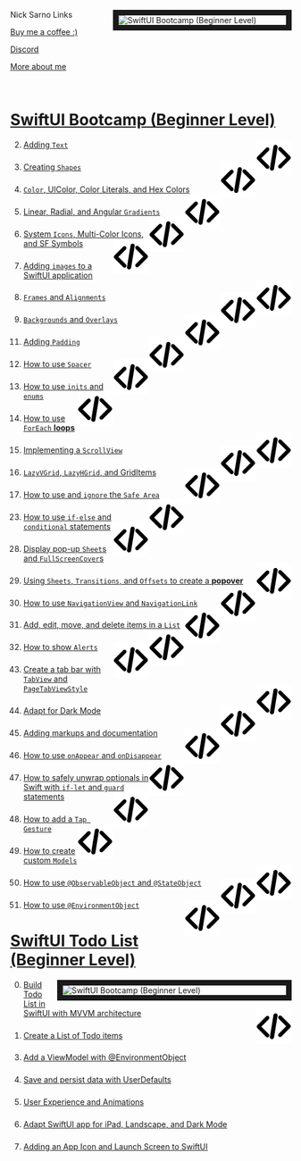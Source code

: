 <a href="https://www.youtube.com/playlist?list=PLwvDm4VfkdphqETTBf-DdjCoAvhai1QpO" target="_blank"><img src="https://img.youtube.com/vi/-Yp0LS61Nxk/0.jpg" 
alt="SwiftUI Bootcamp (Beginner Level)" align="right" width="300" border="10" /></a>

<summary>Nick Sarno Links</summary>
   
[Buy me a coffee :)](https://www.buymeacoffee.com/nicksarno)
   
[Discord](https://discord.com/invite/vhKKyYTGDb)
   
[More about me](https://www.nicksarno.com/)

<br>

# [ SwiftUI Bootcamp (Beginner Level)](https://www.youtube.com/playlist?list=PLwvDm4VfkdphqETTBf-DdjCoAvhai1QpO)

2) [Adding `Text`](https://www.youtube.com/watch?v=RKfkG01x79w&list=PLwvDm4VfkdphqETTBf-DdjCoAvhai1QpO&index=3)
   <a href="SwiftfulThinkingBootcamp/TextBootcamp.swift" target="_blank"><img src="code.svg" align="right">
   </a>

###

3) [Creating `Shapes`](https://www.youtube.com/watch?v=1dWHjdWgS5M&list=PLwvDm4VfkdphqETTBf-DdjCoAvhai1QpO&index=4)
   <a href="SwiftfulThinkingBootcamp/ShapesBootcamp.swift" target="_blank"><img src="code.svg" align="right">
   </a>

###

4) [`Color`, UIColor, Color Literals, and Hex Colors](https://www.youtube.com/watch?v=pqnLevvM7Rs&list=PLwvDm4VfkdphqETTBf-DdjCoAvhai1QpO&index=7)
   <a href="SwiftfulThinkingBootcamp/ColorsBootcamp.swift" target="_blank"><img src="code.svg" align="right">
   </a>

###

5) [Linear, Radial, and Angular `Gradients`](https://www.youtube.com/watch?v=EPoxQHwVnj0&list=PLwvDm4VfkdphqETTBf-DdjCoAvhai1QpO&index=6)
   <a href="SwiftfulThinkingBootcamp/GradientsBootcamp.swift" target="_blank"><img src="code.svg" align="right">
   </a>

###

6) [System `Icons`, Multi-Color Icons, and SF Symbols](https://www.youtube.com/watch?v=Giq8jRnh0Gk&list=PLwvDm4VfkdphqETTBf-DdjCoAvhai1QpO&index=7)
   <a href="SwiftfulThinkingBootcamp/IconsBootcamp.swift" target="_blank"><img src="code.svg" align="right">
   </a>

###

7) [Adding `images` to a SwiftUI application](https://www.youtube.com/watch?v=MeoiHFdIeR8&list=PLwvDm4VfkdphqETTBf-DdjCoAvhai1QpO&index=8)
   <a href="SwiftfulThinkingBootcamp/ImageBootcamp.swift" target="_blank"><img src="code.svg" align="right">
   </a>

###

8) [`Frames` and `Alignments`](https://www.youtube.com/watch?v=BN8IEiM_3qI&list=PLwvDm4VfkdphqETTBf-DdjCoAvhai1QpO&index=9)
   <a href="SwiftfulThinkingBootcamp/FrameBootcamp.swift" target="_blank"><img src="code.svg" align="right">
   </a>

###

9) [`Backgrounds` and `Overlays`](https://www.youtube.com/watch?v=FQdGt24LMRs&list=PLwvDm4VfkdphqETTBf-DdjCoAvhai1QpO&index=10)
   <a href="SwiftfulThinkingBootcamp/BackgroundAndOverlayBootcamp.swift" target="_blank"><img src="code.svg" align="right">
   </a>

###

11) [Adding `Padding`](https://www.youtube.com/watch?v=MuOtLPQ4jR4&list=PLwvDm4VfkdphqETTBf-DdjCoAvhai1QpO&index=12&ab_channel=SwiftfulThinking)
    <a href="SwiftfulThinkingBootcamp/PaddingAndSpacerBootcamp.swift" target="_blank"><img src="code.svg" align="right">
    </a>

###

12) [How to use `Spacer`](https://www.youtube.com/watch?v=cL23Wx-zbJU&list=PLwvDm4VfkdphqETTBf-DdjCoAvhai1QpO&index=13&ab_channel=SwiftfulThinking)
    <a href="SwiftfulThinkingBootcamp/SpacerBootcamp.swift" target="_blank"><img src="code.svg" align="right">
    </a>

###

13) [How to use `inits` and `enums`](https://www.youtube.com/watch?v=su0KLQq0JM0&list=PLwvDm4VfkdphqETTBf-DdjCoAvhai1QpO&index=14&ab_channel=SwiftfulThinking)
    <a href="SwiftfulThinkingBootcamp/InitalizerBootcamp.swift" target="_blank"><img src="code.svg" align="right">
    </a>

###

14) [How to use `ForEach` **loops**](https://www.youtube.com/watch?v=tXFwyFdkSas&list=PLwvDm4VfkdphqETTBf-DdjCoAvhai1QpO&index=31&ab_channel=SwiftfulThinking)
    <a href="SwiftfulThinkingBootcamp/NavigationViewBootcamp.swift" target="_blank"><img src="code.svg" align="right">
    </a>

###

15) [Implementing a `ScrollView`](https://www.youtube.com/watch?v=9QhhpeYKjOs&list=PLwvDm4VfkdphqETTBf-DdjCoAvhai1QpO&index=16&ab_channel=SwiftfulThinking)
    <a href="SwiftfulThinkingBootcamp/ScrolViewBootcamp.swift" target="_blank"><img src="code.svg" align="right">
    </a>

###

16) [`LazyVGrid`, `LazyHGrid`, and GridItems](https://www.youtube.com/watch?v=vHvb7LH8VuE&list=PLwvDm4VfkdphqETTBf-DdjCoAvhai1QpO&index=17)
    <a href="SwiftfulThinkingBootcamp/GridBootcamp.swift" target="_blank"><img src="code.svg" align="right">
    </a>

###

17) [How to use and `ignore` the `Safe Area`](https://www.youtube.com/watch?v=_0NDKxvfg40&list=PLwvDm4VfkdphqETTBf-DdjCoAvhai1QpO&index=18)
    <a href="SwiftfulThinkingBootcamp/SafeAreaBootcamp.swift" target="_blank"><img src="code.svg" align="right">
    </a>

###


23) [How to use `if-else` and `conditional` statements](https://www.youtube.com/watch?v=W8sGT16WAkQ&list=PLwvDm4VfkdphqETTBf-DdjCoAvhai1QpO&index=24)
    <a href="SwiftfulThinkingBootcamp/ConditionalBootcamp.swift" target="_blank"><img src="code.svg" align="right">
    </a>

###

28) [Display pop-up `Sheet`s and `FullScreenCover`s](https://www.youtube.com/watch?v=ddr3E0l4gIQ&list=PLwvDm4VfkdphqETTBf-DdjCoAvhai1QpO&index=29&ab_channel=SwiftfulThinking)
    <a href="SwiftfulThinkingBootcamp/SheetsBootcamp.swift" target="_blank"><img src="code.svg" align="right">
    </a>

###

29) [Using `Sheets`, `Transitions`, and `Offsets` to create a **popover**](https://www.youtube.com/watch?v=5QDvfNQF304&list=PLwvDm4VfkdphqETTBf-DdjCoAvhai1QpO&index=30)
    <a href="SwiftfulThinkingBootcamp/PopoverBootcamp.swift" target="_blank"><img src="code.svg" align="right">
    </a>

###

30) [How to use `NavigationView` and `NavigationLink`](https://www.youtube.com/watch?v=tXFwyFdkSas&list=PLwvDm4VfkdphqETTBf-DdjCoAvhai1QpO&index=31&ab_channel=SwiftfulThinking)
    <a href="SwiftfulThinkingBootcamp/NavigationViewBootcamp.swift" target="_blank"><img src="code.svg" align="right">
    </a>

###

31) [Add, edit, move, and delete items in a `List`](https://www.youtube.com/watch?v=tkOnXG-sNks&list=PLwvDm4VfkdphqETTBf-DdjCoAvhai1QpO&index=32)
    <a href="SwiftfulThinkingBootcamp/ListBootcamp.swift" target="_blank"><img src="code.svg" align="right">
    </a>

###


32) [How to show `Alerts`](https://www.youtube.com/watch?v=dEmySJwCreo&list=PLwvDm4VfkdphqETTBf-DdjCoAvhai1QpO&index=33)
    <a href="SwiftfulThinkingBootcamp/AlertBootcamp.swift" target="_blank"><img src="code.svg" align="right">
    </a>

###

43) [Create a tab bar with `TabView` and `PageTabViewStyle`](https://www.youtube.com/watch?v=5E_D9D8Z5nQ&ab_channel=SwiftfulThinking)
    <a href="SwiftfulThinkingBootcamp/TabViewBootcamp.swift" target="_blank"><img src="code.svg" align="right">
    </a>

###

44) [Adapt for Dark Mode](https://www.youtube.com/watch?v=DB5uNhIea-o&list=PLwvDm4VfkdphqETTBf-DdjCoAvhai1QpO&index=45)
    <a href="SwiftfulThinkingBootcamp/DarkModeBootcamp.swift" target="_blank"><img src="code.svg" align="right">
    </a>

###

45) [Adding markups and documentation](https://www.youtube.com/watch?v=O8_meC7hIwI&list=PLwvDm4VfkdphqETTBf-DdjCoAvhai1QpO&index=46)
    <a href="SwiftfulThinkingBootcamp/DocumentationBootcamp.swift" target="_blank"><img src="code.svg" align="right">
    </a>

###

46) [How to use `onAppear` and `onDisappear`](https://www.youtube.com/watch?v=QAP4DbfoKvk&list=PLwvDm4VfkdphqETTBf-DdjCoAvhai1QpO&index=47)
    <a href="SwiftfulThinkingBootcamp/OnAppearBootcamp.swift" target="_blank"><img src="code.svg" align="right">
    </a>

###

47) [How to safely unwrap optionals in Swift with `if-let` and `guard` statements](https://www.youtube.com/watch?v=wmQIl0O9HBY&list=PLwvDm4VfkdphqETTBf-DdjCoAvhai1QpO&index=48)
    <a href="SwiftfulThinkingBootcamp/IfLetGuardBootcamp.swift" target="_blank"><img src="code.svg" align="right">
    </a>

###

48) [How to add a `Tap Gesture`](https://www.youtube.com/watch?v=joUjsvWn2Eg&list=PLwvDm4VfkdphqETTBf-DdjCoAvhai1QpO&index=49)
    <a href="SwiftfulThinkingBootcamp/TapGestureBootcamp.swift" target="_blank"><img src="code.svg" align="right">
    </a>

###

49) [How to create custom `Models`](https://www.youtube.com/watch?v=bQQlnGaYN14&list=PLwvDm4VfkdphqETTBf-DdjCoAvhai1QpO&index=50&ab_channel=SwiftfulThinking)
    <a href="SwiftfulThinkingBootcamp/ModelBootcamp.swift" target="_blank"><img src="code.svg" align="right">
    </a>

###

50) [How to use `@ObservableObject` and `@StateObject`](https://www.youtube.com/watch?v=-yjKAb0Pj60&list=PLwvDm4VfkdphqETTBf-DdjCoAvhai1Qp)
    <a href="SwiftfulThinkingBootcamp/ViewModelBootcamp.swift" target="_blank"><img src="code.svg" align="right">
    </a>

###

51) [How to use `@EnvironmentObject`](https://www.youtube.com/watch?v=VWZ-h_N1wDk&list=PLwvDm4VfkdphqETTBf-DdjCoAvhai1QpO&index=52)
    <a href="SwiftfulThinkingBootcamp/EnvironmentObjectBootcamp.swift" target="_blank"><img src="code.svg" align="right">
    </a>

###

# [SwiftUI Todo List (Beginner Level)](https://www.youtube.com/playlist?list=PLwvDm4VfkdpheGqemblOIA7v3oq0MS30i)

<a href="https://www.youtube.com/playlist?list=PLwvDm4VfkdpheGqemblOIA7v3oq0MS30i" target="_blank"><img src="https://img.youtube.com/vi/wEf1YS4vyW8/0.jpg" 
alt="SwiftUI Bootcamp (Beginner Level)" width="400" align="right" border="10" /></a>


0) [Build Todo List in SwiftUI with MVVM architecture](https://www.youtube.com/watch?v=wEf1YS4vyW8&list=PLwvDm4VfkdpheGqemblOIA7v3oq0MS30i&index=1)
    <a href="SwiftfulThinkingBootcamp/SwiftfulThinkingBootcamp/TodoList" target="_blank"><img src="code.svg" align="right">
    </a>

###

1) [Create a List of Todo items](https://www.youtube.com/watch?v=EPdivac0kwE&list=PLwvDm4VfkdpheGqemblOIA7v3oq0MS30i&index=2)
###

3) [Add a ViewModel with @EnvironmentObject](https://www.youtube.com/watch?v=nwpmWu1SP1k&list=PLwvDm4VfkdpheGqemblOIA7v3oq0MS30i&index=4)
###

4) [Save and persist data with UserDefaults](https://www.youtube.com/watch?v=1QOLiELlpGk&list=PLwvDm4VfkdpheGqemblOIA7v3oq0MS30i&index=5)
###

5) [User Experience and Animations](https://www.youtube.com/watch?v=KamCx-Hfdxk&list=PLwvDm4VfkdpheGqemblOIA7v3oq0MS30i&index=6)
###

6) [Adapt SwiftUI app for iPad, Landscape, and Dark Mode](https://www.youtube.com/watch?v=D3T2PQALJOs&list=PLwvDm4VfkdpheGqemblOIA7v3oq0MS30i&index=7)
###

7) [Adding an App Icon and Launch Screen to SwiftUI](https://www.youtube.com/watch?v=3CasiUiJPVo&list=PLwvDm4VfkdpheGqemblOIA7v3oq0MS30i&index=8)
###
